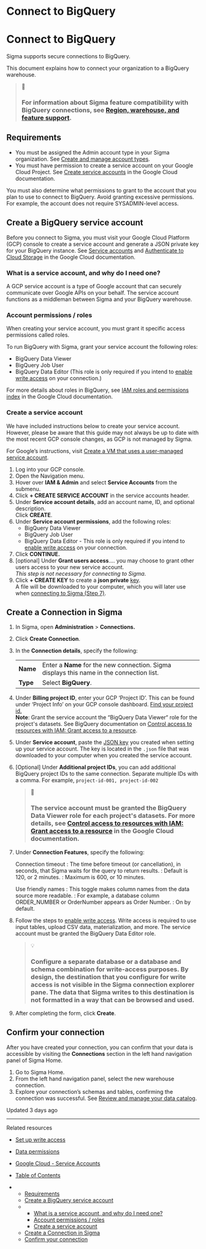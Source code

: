 # Connect to BigQuery

# Connect to BigQuery

Sigma supports secure connections to BigQuery.

This document explains how to connect your organization to a BigQuery warehouse.

> 📘
>
> ### For information about Sigma feature compatibility with BigQuery connections, see [Region, warehouse, and feature support](/docs/region-warehouse-and-feature-support).

## Requirements

* You must be assigned the Admin account type in your Sigma organization. See [Create and manage account types](/docs/user-account-types).
* You must have permission to create a service account on your Google Cloud Project. See [Create service accounts](https://cloud.google.com/iam/docs/service-accounts-create#permissions) in the Google Cloud documentation.

You must also determine what permissions to grant to the account that you plan to use to connect to BigQuery. Avoid granting excessive permissions. For example, the account does not require SYSADMIN-level access.

## Create a BigQuery service account

Before you connect to Sigma, you must visit your Google Cloud Platform (GCP) console to create a service account and generate a JSON private key for your BigQuery instance. See [Service accounts](https://cloud.google.com/compute/docs/access/service-accounts) and [Authenticate to Cloud Storage](https://cloud.google.com/storage/docs/authentication#apiauth) in the Google Cloud documentation.

### What is a service account, and why do I need one?

A GCP service account is a type of Google account that can securely communicate over Google APIs on your behalf. The service account functions as a middleman between Sigma and your BigQuery warehouse.

### Account permissions / roles

When creating your service account, you must grant it specific access permissions called roles.

To run BigQuery with Sigma, grant your service account the following roles:

* BigQuery Data Viewer
* BigQuery Job User
* BigQuery Data Editor (This role is only required if you intend to [enable write access](/docs/set-up-write-access) on your connection.)

For more details about roles in BigQuery, see [IAM roles and permissions index](https://cloud.google.com/iam/docs/roles-permissions) in the Google Cloud documentation.

### Create a service account

We have included instructions below to create your service account. However, please be aware that this guide may not always be up to date with the most recent GCP console changes, as GCP is not managed by Sigma.

For Google’s instructions, visit [Create a VM that uses a user-managed service account](https://cloud.google.com/compute/docs/access/create-enable-service-accounts-for-instances).

1. Log into your GCP console.
2. Open the Navigation menu.
3. Hover over **IAM & Admin** and select **Service Accounts** from the submenu.
4. Click **+ CREATE SERVICE ACCOUNT** in the service accounts header.
5. Under **Service account details**, add an account name, ID, and optional description.  
   Click **CREATE**.
6. Under **Service account permissions**, add the following roles:
   * BigQuery Data Viewer
   * BigQuery Job User
   * BigQuery Data Editor - This role is only required if you intend to [enable write access](/docs/set-up-write-access) on your connection.
7. Click **CONTINUE.**
8. [optional] Under **Grant users access**.... you may choose to grant other users access to your new service account.  
   *This step is not necessary for connecting to Sigma*.
9. Click **+ CREATE KEY** to create a **json private** [key](https://cloud.google.com/iam/docs/creating-managing-service-account-keys).  
   A file will be downloaded to your computer, which you will later use when [connecting to Sigma (Step 7)](/docs/connect-to-bigquery#create-a-connection-in-sigma).

## Create a Connection in Sigma

1. In Sigma, open **Administration** > **Connections.**
2. Click **Create Connection**.
3. In the **Connection details**, specify the following:

   |  |  |
   | --- | --- |
   | **Name** | Enter a **Name** for the new connection. Sigma displays this name in the connection list. |
   | **Type** | Select **BigQuery**. |
4. Under **Billing project ID**, enter your GCP ‘Project ID’. This can be found under ‘Project Info’ on your GCP console dashboard. [Find your project id.](https://cloud.google.com/resource-manager/docs/creating-managing-projects#identifying_projects)  
   **Note**: Grant the service account the “BigQuery Data Viewer“ role for the project's datasets. See BigQuery documentation on [Control access to resources with IAM: Grant access to a resource](https://cloud.google.com/bigquery/docs/control-access-to-resources-iam#grant_access_to_a_dataset).
5. Under **Service account**, paste the [JSON key](https://cloud.google.com/iam/docs/creating-managing-service-account-keys) you created when setting up your service account. The key is located in the `.json` file that was downloaded to your computer when you created the service account.
6. [Optional] Under **Additional project IDs**, you can add additional BigQuery project IDs to the same connection. Separate multiple IDs with a comma. For example, `project-id-001, project-id-002`

   > 📘
   >
   > ### The service account must be granted the BigQuery Data Viewer role for each project's datasets. For more details, see [Control access to resources with IAM: Grant access to a resource](https://cloud.google.com/bigquery/docs/control-access-to-resources-iam#grant_access_to_a_dataset) in the Google Cloud documentation.
7. Under **Connection Features**, specify the following:

   Connection timeout
   :   The time before timeout (or cancellation), in seconds, that Sigma waits for the query to return results.
   :   Default is 120, or 2 minutes.
   :   Maximum is 600, or 10 minutes.

   Use friendly names
   :   This toggle makes column names from the data source more readable.
   :   For example, a database column ORDER\_NUMBER or OrderNumber appears as Order Number.
   :   On by default.
8. Follow the steps to [enable write access](/docs/set-up-write-access). Write access is required to use input tables, upload CSV data, materialization, and more. The service account must be granted the BigQuery Data Editor role.

   > 💡
   >
   > ### Configure a separate database or a database and schema combination for write-access purposes. By design, the destination that you configure for write access is not visible in the Sigma connection explorer pane. The data that Sigma writes to this destination is not formatted in a way that can be browsed and used.
9. After completing the form, click **Create**.

## Confirm your connection

After you have created your connection, you can confirm that your data is accessible by visiting the **Connections** section in the left hand navigation panel of Sigma Home.

1. Go to Sigma Home.
2. From the left hand navigation panel, select the new warehouse connection.
3. Explore your connection’s schemas and tables, confirming the connection was successful. See [Review and manage your data catalog](/docs/manage-data-catalog).

Updated 3 days ago

---

Related resources

* [Set up write access](/docs/set-up-write-access)
* [Data permissions](/docs/data-permissions)
* [Google Cloud - Service Accounts](https://cloud.google.com/compute/docs/access/service-accounts)

* [Table of Contents](#)
* + [Requirements](#requirements)
  + [Create a BigQuery service account](#create-a-bigquery-service-account)
  + - [What is a service account, and why do I need one?](#what-is-a-service-account-and-why-do-i-need-one)
    - [Account permissions / roles](#account-permissions--roles)
    - [Create a service account](#create-a-service-account)
  + [Create a Connection in Sigma](#create-a-connection-in-sigma)
  + [Confirm your connection](#confirm-your-connection)
